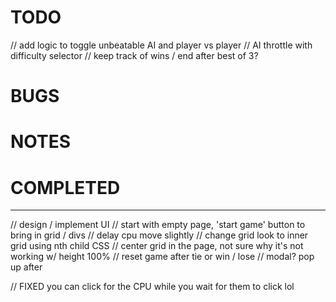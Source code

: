 # TODO

// add logic to toggle unbeatable AI and player vs player
    // AI throttle with difficulty selector
// keep track of wins / end after best of 3?

# BUGS

# NOTES

# COMPLETED





**********************************

// design / implement UI
// start with empty page, 'start game' button to bring in grid / divs
// delay cpu move slightly
// change grid look to inner grid using nth child CSS
// center grid in the page, not sure why it's not working w/ height 100%
// reset game after tie or win / lose
    // modal? pop up after 

// FIXED you can click for the CPU while you wait for them to click lol
